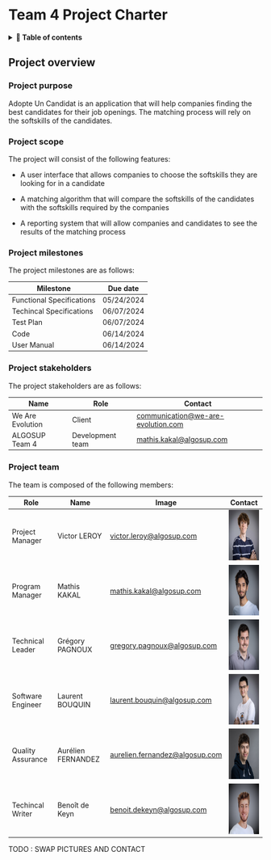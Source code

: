 # Team 4 Project Charter

<details>

<summary> <b> 📖 Table of contents </b> </summary>

- [Project overview](#project-overview)
  - [Project purpose](#project-purpose)
  - [Project scope](#project-scope)
  - [Project milestones](#project-milestones)
  
</details>

## Project overview

### Project purpose

Adopte Un Candidat is an application that will help companies finding the best candidates for their job openings. The matching process will rely on the softskills of the candidates.

### Project scope

The project will consist of the following features:

- A user interface that allows companies to choose the softskills they are looking for in a candidate

- A matching algorithm that will compare the softskills of the candidates with the softskills required by the companies

- A reporting system that will allow companies and candidates to see the results of the matching process

### Project milestones

The project milestones are as follows:

| Milestone | Due date |
| ------ | ---------------- |
| Functional Specifications | 05/24/2024 |
| Techincal Specifications | 06/07/2024 |
| Test Plan | 06/07/2024 |
| Code | 06/14/2024 |
| User Manual | 06/14/2024 |

### Project stakeholders

The project stakeholders are as follows:


| Name | Role | Contact |
| ------ | ---------------- | ---------------- |
| We Are Evolution | Client |  communication@we-are-evolution.com |
| ALGOSUP Team 4 | Development team | mathis.kakal@algosup.com |

### Project team

The team is composed of the following members:

| Role | Name | Image | Contact |
| ------ | ---------------- | ---------------- | ---------------- |
| Project Manager | Victor LEROY | victor.leroy@algosup.com | <img src="https://github.com/algosup/2023-2024-project-5-flutter-team-4/blob/Management/pictures/victor.png" width="100" height="100" /> |
| Program Manager | Mathis KAKAL | mathis.kakal@algosup.com | <img src="https://github.com/algosup/2023-2024-project-5-flutter-team-4/blob/Management/pictures/mathis.png" width="100" height="100" />
| Technical Leader | Grégory PAGNOUX | gregory.pagnoux@algosup.com | <img src="https://github.com/algosup/2023-2024-project-5-flutter-team-4/blob/Management/pictures/gregory.png" width="100" height="100" /> |
| Software Engineer | Laurent BOUQUIN | laurent.bouquin@algosup.com | <img src="https://github.com/algosup/2023-2024-project-5-flutter-team-4/blob/Management/pictures/laurent.png" width="100" height="100" /> |
| Quality Assurance | Aurélien FERNANDEZ | aurelien.fernandez@algosup.com | <img src="https://github.com/algosup/2023-2024-project-5-flutter-team-4/blob/Management/pictures/aurelien.png" width="100" height="100" /> |
| Techincal Writer | Benoît de Keyn | benoit.dekeyn@algosup.com | <img src="https://github.com/algosup/2023-2024-project-5-flutter-team-4/blob/Management/pictures/benoit.png" width="100" height="100" /> |


TODO : SWAP PICTURES AND CONTACT 











